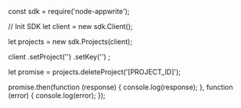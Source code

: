 const sdk = require('node-appwrite');

// Init SDK
let client = new sdk.Client();

let projects = new sdk.Projects(client);

client
    .setProject('')
    .setKey('')
;

let promise = projects.deleteProject('[PROJECT_ID]');

promise.then(function (response) {
    console.log(response);
}, function (error) {
    console.log(error);
});
